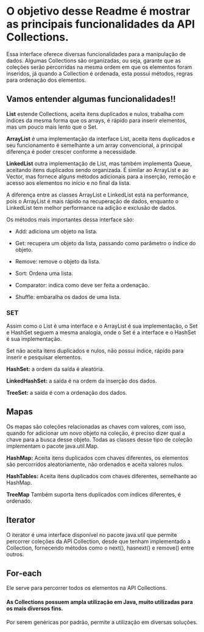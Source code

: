 
# O objetivo desse Readme é mostrar as principais funcionalidades da API Collections.

Essa interface oferece diversas funcionalidades para a manipulação de dados.
Algumas Collections são organizadas, ou seja, garante que as coleções serão 
percorridas na mesma ordem em que os elementos foram inseridos, já quando 
a Collection é ordenada, esta possui métodos, regras para ordenação dos elementos.

## **Vamos entender  algumas funcionalidades!!**

**List** estende Collections, aceita itens duplicados e nulos, trabalha com índices da mesma forma que os arrays, é 
rápido para inserir elementos, mas um pouco mais lento que o Set.

**ArrayList** é uma implementação da interface List, aceita itens duplicados e seu funcionamento é semelhante a 
um array convencional, a principal diferença é poder crescer conforme a necessidade.

**LinkedList** outra implementação de List, mas também implementa Queue, aceitando itens duplicados sendo organizada. 
É similar ao ArrayList e ao Vector, mas fornece alguns métodos adicionais para a inserção, remoção e acesso aos 
elementos no início e no final da lista. 

A diferença entre as classes ArrayList e LinkedList está na performance, pois o ArrayList é mais rápido na recuperação 
de dados, enquanto o LinkedList tem melhor performance na adição e exclusão de dados. 

Os métodos mais importantes dessa interface são:

* Add: adiciona um objeto na lista.

* Get: recupera um objeto da lista, passando como parâmetro o índice do objeto.

* Remove: remove o objeto da lista.

* Sort: Ordena uma lista.

* Comparator: indica como deve ser feita a ordenação.

* Shuffle: embaralha os dados de uma lista.


### SET

Assim como o List é uma interface e o ArrayList é sua implementação, o Set e HashSet seguem a mesma analogia, onde o 
Set é a interface e o HashSet é sua implementação. 

Set não aceita itens duplicados e nulos, não possui índice, rápido para inserir e pesquisar elementos.

**HashSet:** a ordem da saída é aleatória.

**LinkedHashSet:** a saída é na ordem da inserção dos dados.

**TreeSet:** a saída é com a ordenação dos dados.


## Mapas

Os mapas são coleções relacionadas as chaves com valores, com isso, quando for adicionar um novo objeto na coleção, é preciso dizer qual 
a chave para a busca desse objeto. Todas as classes desse tipo de coleção implementam o pacote java.util.Map.

**HashMap:** Aceita itens duplicados com chaves diferentes, os elementos são percorridos 
aleatoriamente, não ordenados e aceita valores nulos.

**HashTables:** Aceita itens duplicados com chaves diferentes, semelhante ao HashMap.

**TreeMap** Também suporta itens duplicados com índices diferentes, é ordenado.


## **Iterator**

O iterator é uma interface disponível no pacote java.util que permite percorrer coleções da API Collection, desde que 
tenham implementado a Collection, fornecendo métodos como o next(), hasnext() e remove() entre outros.

## **For-each**

Ele serve para percorrer todos os elementos na API Collections.


#### As Collections possuem ampla utilização em Java, muito utilizadas para os mais diversos fins. 
Por serem genéricas por padrão, permite a utilização em diversas soluções.



